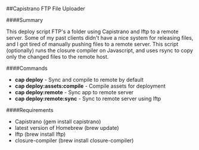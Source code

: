 ##Capistrano FTP File Uploader

####Summary

This deploy script FTP's a folder using Capistrano and lftp to a remote server.  Some of my past clients didn't have a nice system for releasing files, and I got tired of manually pushing files to a remote server.  This script (optionally) runs the closure compiler on Javascript, and uses rsync to copy only the changed files to the remote host.

####Commands
* **cap deploy**                - Sync and compile to remote by default
* **cap deploy:assets:compile** - Compile assets for deployment
* **cap deploy:remote**         - Sync app to remote server
* **cap deploy:remote:sync**    - Sync to remote server using lftp

####Requirements
* Capistrano (gem install capistrano)
* latest version of Homebrew (brew update)
* lftp (brew install lftp)
* closure-compiler (brew install closure-compiler)
